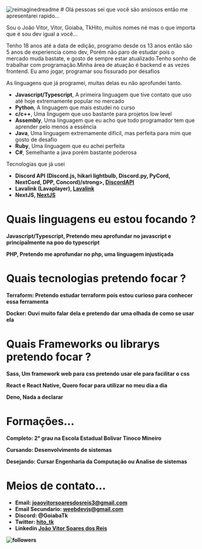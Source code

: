 <img src="https://myreadme.vercel.app/api/embed/joaovtk?panels=userstatistics,toprepositories,toplanguages,commitgraph" alt="reimaginedreadme" />
# Olá pessoas sei que você são ansiosos então me apresentarei rapido...
<p>Sou o João Vitor, Vitor, Goiaba, TkHito, muitos nomes né mas o que importa que é sou dev igual a você...</p>
<p>Tenho 18 anos até a data de edição, programo desde os 13 anos então são 5 anos de experiencia como dev, Porém não paro de estudar pois o mercado muda bastate, e gosto de sempre estar atualizado.Tenho sonho de trabalhar com programação.Minha área de atuação é backend e as vezes frontend. Eu amo jogar, programar sou fissurado por desafios</p>

<p>As linguagens que já programei, muitas delas eu não aprofundei tanto.</p>
<ul>
  <li><strong>Javascript/Typescript</strong>, A primeira linguagem que tive contato que uso até hoje extremamente popular no mercado</li>
  <li><strong>Python</strong>, A linguagem que mais estudei no curso</li>
  <li><strong>c/c++</strong>, Uma lingugem que uso bastante para projetos low level</li>
  <li><strong>Assembly</strong>, Uma linguagem que eu acho que todo programador tem que aprender pelo menos a essência</li>
  <li><strong>Java</strong>, Uma linguagem extremamente difícil, mas perfeita para mim que gosto de desafio</li>
  <li><strong>Ruby</strong>, Uma linguagem que eu achei perfeita</li>
  <li><strong>C#</strong>, Semelhante a java porém bastante poderosa</li>
</ul>

<p>
  Tecnologias que já usei
</p>
<ul>
  <li><strong>Discord API (Discord.js, hikari lightbulb, Discord.py, PyCord, NextCord, DPP, Concord)/strong>, <a href="https://discord.com/developers/docs/reference">DiscordAPI</a></li>
  <li><strong>Lavalink (Lavaplayer)</strong>, <a href="https://github.com/lavalink-devs/Lavalink">Lavalink</a></li>
  <li><strong>NextJS</strong>, <a href="https://nextjs.org/">NextJS</a></li>
</ul>

# Quais linguagens eu estou focando ?
<p><strong>Javascript/Typescript</strong>, Pretendo meu aprofundar no javascript e principalmente na poo do typescript</p>
<p><strong>PHP</strong>, Pretendo me aprofundar no php, uma linguagem injustiçada</p>

# Quais tecnologias pretendo focar ?
<p><strong>Terraform</strong>: Pretendo estudar terraform pois estou curioso para conhecer essa ferramenta</p>
<p><strong>Docker</strong>: Ouvi muito falar dela e pretendo dar uma olhada de como se usar ela</p>

# Quais Frameworks ou librarys pretendo focar ?
<p><strong>Sass</strong>, Um framework web para css pretendo usar ele para facilitar o css</p>
<p><strong>React e React Native</strong>, Quero focar para utilizar no meu dia a dia</p>
<p><strong>Deno</strong>, Nada a declarar</p>

# Formações...
<p><strong>Completo</strong>: 2° grau na Escola Estadual Bolivar Tinoco Mineiro</p>
<p><strong>Cursando</strong>: Desenvolvimento de sistemas</p>
<p><strong>Desejando</strong>: Cursar Engenharia da Computação ou Analise de sistemas</p>

# Meios de contato...
- Email: joaovitorsoaresdosreis3@gmail.com 
- Email Secundario: weebdevjs@gmail.com
- Discord: @GoiabaTk
- Twitter: <a href="https://twitter.com/hito_tk">hito_tk</a>
- Linkedin <a href="https://www.linkedin.com/in/jo%C3%A3o-vitor-soares-dos-reis-6b400b298/">João Vitor Soares dos Reis</a>
<img alt="followers" title="joaovtk (João Vitor Soares Dos Reis)" src="https://img.shields.io/github/followers/joaovtk?color=236ad3&style=for-the-badge&logo=github&label=Me siga no github" style="display: inline;" />
